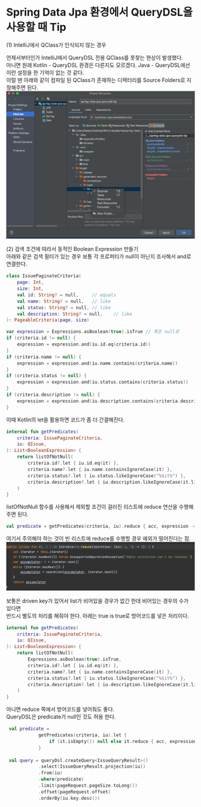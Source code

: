 # Spring Data Jpa 환경에서 QueryDSL을 사용할 때 Tip

(1) IntelliJ에서 QClass가 인식되지 않는 경우  

언제서부터인가 IntelliJ에서 QueryDSL 전용 QClass를 못찾는 현상이 발생했다.  
아니면 원래 Kotlin - QueryDSL 환경은 다른지도 모르겠다. Java - QueryDSL에선 이런 설정을 한 기억이 없는 것 같다.   
이럴 땐 아래와 같이 컴파일 된 QClass가 존재하는 디렉터리를 Source Folders로 지정해주면 된다.  
![img_2.png](img_2.png)

(2) 검색 조건에 따라서 동적인 Boolean Expression 만들기  
아래와 같은 검색 필터가 있는 경우 보통 각 프로퍼티가 null이 아닌지 조사해서 and로 연결한다.
```kotlin
class IssuePaginateCriteria(
    page: Int,
    size: Int,
    val id: String? = null,     // equals
    val name: String? = null,   // like
    val status: String? = null, // like
    val description: String? = null,    // like
): PageableCriteria(page, size)
```

```kotlin
var expression = Expressions.asBoolean(true).isTrue // 혹은 null로
if (criteria.id != null) {
    expression = expression.and(iu.id.eq(criteria.id))
}
if (criteria.name != null) {
    expression = expression.and(iu.name.contains(criteria.name))
}
if (criteria.status != null) {
    expression = expression.and(iu.status.contains(criteria.status))
}
if (criteria.description != null) {
    expression = expression.and(iu.description.contains(criteria.description))
}
```

이때 Kotlin의 let을 활용하면 코드가 좀 더 간결해진다.  
```kotlin
internal fun getPredicates(
    criteria: IssuePaginateCriteria,
    iu: QIssue,
): List<BooleanExpression> {
    return listOfNotNull(
        criteria.id?.let { iu.id.eq(it) },
        criteria.name?.let { iu.name.containsIgnoreCase(it) },
        criteria.status?.let { iu.status.likeIgnoreCase("%$it%") },
        criteria.description?.let { iu.description.likeIgnoreCase(it.likeEscape(), '\\') },
    )
}
```

listOfNotNull 함수를 사용해서 제외할 조건이 걸러진 리스트에 reduce 연산을 수행해주면 된다.  
```kotlin
val predicate = getPredicates(criteria, iu).reduce { acc, expression -> acc.and(expression) }
```
여기서 주의해야 하는 것이 빈 리스트에 reduce를 수행할 경우 예외가 떨어진다는 점. 
![img_3.png](img_3.png)

보통은 driven key가 있어서 list가 비어있을 경우가 없긴 한데 비어있는 경우의 수가 있다면  
반드시 별도의 처리를 해줘야 한다. 아래는 true is true로 방어코드를 넣은 처리이다.  
```kotlin
internal fun getPredicates(
    criteria: IssuePaginateCriteria,
    iu: QIssue,
): List<BooleanExpression> {
    return listOfNotNull(
        Expressions.asBoolean(true).isTrue,
        criteria.id?.let { iu.id.eq(it) },
        criteria.name?.let { iu.name.containsIgnoreCase(it) },
        criteria.status?.let { iu.status.likeIgnoreCase("%$it%") },
        criteria.description?.let { iu.description.likeIgnoreCase(it.likeEscape(), '\\') },
    )
}
```

아니면 reduce 쪽에서 방어코드를 넣어줘도 좋다.  
QueryDSL은 predicate가 null인 것도 허용 한다.  
```kotlin
 val predicate =
            getPredicates(criteria, iu).let {
                if (it.isEmpty()) null else it.reduce { acc, expression -> acc.and(expression) }
            }

 val query = queryDsl.createQuery<IssueQueryResult>()
            .select(IssueQueryResult.projection(iu))
            .from(iu)
            .where(predicate)
            .limit(pageRequest.pageSize.toLong())
            .offset(pageRequest.offset)
            .orderBy(iu.key.desc())
```
